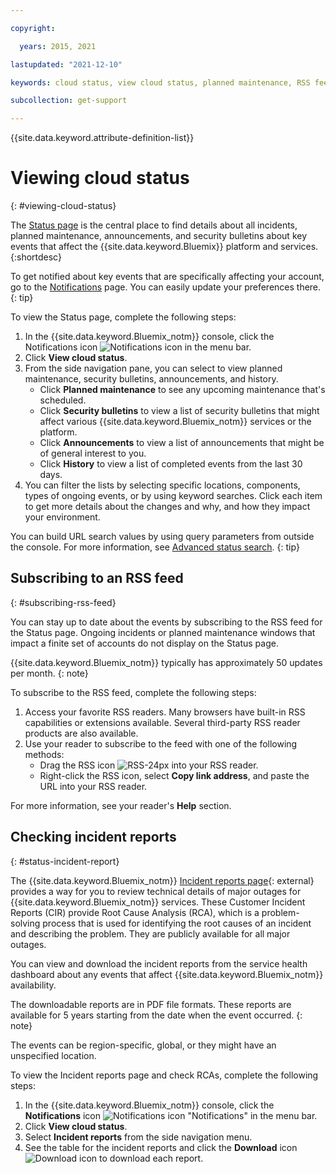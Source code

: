 ```yaml
---

copyright:

  years: 2015, 2021

lastupdated: "2021-12-10"

keywords: cloud status, view cloud status, planned maintenance, RSS feed, unfied notifications, iaas notifications, classic infrastructure notifications, incident reports

subcollection: get-support

---
```


{{site.data.keyword.attribute-definition-list}}

# Viewing cloud status
{: #viewing-cloud-status}

The [Status page](/status) is the central place to find details about all incidents, planned maintenance, announcements, and security bulletins about key events that affect the {{site.data.keyword.Bluemix}} platform and services.
{:shortdesc}

To get notified about key events that are specifically affecting your account, go to the [Notifications](/notifications) page. You can easily update your preferences there.
{: tip}

To view the Status page, complete the following steps:

1. In the {{site.data.keyword.Bluemix_notm}} console, click the Notifications icon ![Notifications icon](../icons/Notification.svg) in the menu bar.
1. Click **View cloud status**.
1. From the side navigation pane, you can select to view planned maintenance, security bulletins, announcements, and history.
   * Click **Planned maintenance** to see any upcoming maintenance that's scheduled. 
   * Click **Security bulletins** to view a list of security bulletins that might affect various {{site.data.keyword.Bluemix_notm}} services or the platform.
   * Click **Announcements** to view a list of announcements that might be of general interest to you. 
   * Click **History** to view a list of completed events from the last 30 days. 
1. You can filter the lists by selecting specific locations, components, types of ongoing events, or by using keyword searches. Click each item to get more details about the changes and why, and how they impact your environment.

You can build URL search values by using query parameters from outside the console. For more information, see [Advanced status search](/docs/get-support?topic=get-support-adv-search).
{: tip}

## Subscribing to an RSS feed
{: #subscribing-rss-feed}

You can stay up to date about the events by subscribing to the RSS feed for the Status page. Ongoing incidents or planned maintenance windows that impact a finite set of accounts do not display on the Status page. 

{{site.data.keyword.Bluemix_notm}} typically has approximately 50 updates per month.
{: note}

To subscribe to the RSS feed, complete the following steps:

1. Access your favorite RSS readers. Many browsers have built-in RSS capabilities or extensions available. Several third-party RSS reader products are also available. 
1. Use your reader to subscribe to the feed with one of the following methods:
   * Drag the RSS icon ![RSS-24px](../icons/RSS-24px.svg) into your RSS reader.
   * Right-click the RSS icon, select **Copy link address**, and paste the URL into your RSS reader.

For more information, see your reader's **Help** section.

## Checking incident reports
{: #status-incident-report}

The {{site.data.keyword.Bluemix_notm}} [Incident reports page](/status/incident-reports){: external} provides a way for you to review technical details of major outages for {{site.data.keyword.Bluemix_notm}} services. These Customer Incident Reports (CIR) provide Root Cause Analysis (RCA), which is a problem-solving process that is used for identifying the root causes of an incident and describing the problem. They are publicly available for all major outages.

You can view and download the incident reports from the service health dashboard about any events that affect {{site.data.keyword.Bluemix_notm}} availability. 

The downloadable reports are in PDF file formats. These reports are available for 5 years starting from the date when the event occurred.
{: note}

The events can be region-specific, global, or they might have an unspecified location. 

To view the Incident reports page and check RCAs, complete the following steps:

1. In the {{site.data.keyword.Bluemix_notm}} console, click the **Notifications** icon ![Notifications icon "Notifications"](../icons/Notification.svg) in the menu bar.
1. Click **View cloud status**. 
1. Select **Incident reports** from the side navigation menu.
1. See the table for the incident reports and click the **Download** icon ![Download icon](../icons/download.svg "Download") to download each report. 


